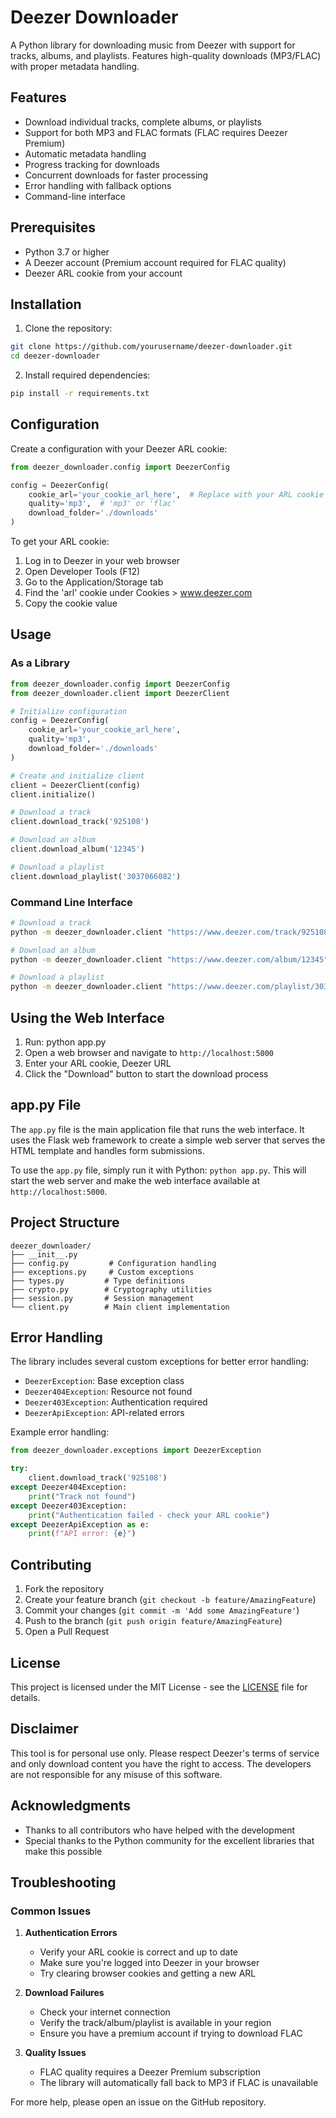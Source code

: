 # Deezer Downloader

A Python library for downloading music from Deezer with support for tracks, albums, and playlists. Features high-quality downloads (MP3/FLAC) with proper metadata handling.

## Features

- Download individual tracks, complete albums, or playlists
- Support for both MP3 and FLAC formats (FLAC requires Deezer Premium)
- Automatic metadata handling
- Progress tracking for downloads
- Concurrent downloads for faster processing
- Error handling with fallback options
- Command-line interface

## Prerequisites

- Python 3.7 or higher
- A Deezer account (Premium account required for FLAC quality)
- Deezer ARL cookie from your account

## Installation

1. Clone the repository:
```bash
git clone https://github.com/yourusername/deezer-downloader.git
cd deezer-downloader
```

2. Install required dependencies:
```bash
pip install -r requirements.txt
```

## Configuration

Create a configuration with your Deezer ARL cookie:

```python
from deezer_downloader.config import DeezerConfig

config = DeezerConfig(
    cookie_arl='your_cookie_arl_here',  # Replace with your ARL cookie
    quality='mp3',  # 'mp3' or 'flac'
    download_folder='./downloads'
)
```

To get your ARL cookie:
1. Log in to Deezer in your web browser
2. Open Developer Tools (F12)
3. Go to the Application/Storage tab
4. Find the 'arl' cookie under Cookies > www.deezer.com
5. Copy the cookie value

## Usage

### As a Library

```python
from deezer_downloader.config import DeezerConfig
from deezer_downloader.client import DeezerClient

# Initialize configuration
config = DeezerConfig(
    cookie_arl='your_cookie_arl_here',
    quality='mp3',
    download_folder='./downloads'
)

# Create and initialize client
client = DeezerClient(config)
client.initialize()

# Download a track
client.download_track('925108')

# Download an album
client.download_album('12345')

# Download a playlist
client.download_playlist('3037066082')
```

### Command Line Interface

```bash
# Download a track
python -m deezer_downloader.client "https://www.deezer.com/track/925108" --quality mp3 --output ./downloads

# Download an album
python -m deezer_downloader.client "https://www.deezer.com/album/12345" --quality flac --output ./downloads

# Download a playlist
python -m deezer_downloader.client "https://www.deezer.com/playlist/3037066082" --quality mp3 --output ./downloads
```

## Using the Web Interface

1. Run: python app.py
2. Open a web browser and navigate to `http://localhost:5000`
2. Enter your ARL cookie, Deezer URL
3. Click the "Download" button to start the download process

## app.py File

The `app.py` file is the main application file that runs the web interface. It uses the Flask web framework to create a simple web server that serves the HTML template and handles form submissions.

To use the `app.py` file, simply run it with Python: `python app.py`. This will start the web server and make the web interface available at `http://localhost:5000`.


## Project Structure

```
deezer_downloader/
├── __init__.py
├── config.py         # Configuration handling
├── exceptions.py     # Custom exceptions
├── types.py         # Type definitions
├── crypto.py        # Cryptography utilities
├── session.py       # Session management
└── client.py        # Main client implementation
```

## Error Handling

The library includes several custom exceptions for better error handling:

- `DeezerException`: Base exception class
- `Deezer404Exception`: Resource not found
- `Deezer403Exception`: Authentication required
- `DeezerApiException`: API-related errors

Example error handling:

```python
from deezer_downloader.exceptions import DeezerException

try:
    client.download_track('925108')
except Deezer404Exception:
    print("Track not found")
except Deezer403Exception:
    print("Authentication failed - check your ARL cookie")
except DeezerApiException as e:
    print(f"API error: {e}")
```

## Contributing

1. Fork the repository
2. Create your feature branch (`git checkout -b feature/AmazingFeature`)
3. Commit your changes (`git commit -m 'Add some AmazingFeature'`)
4. Push to the branch (`git push origin feature/AmazingFeature`)
5. Open a Pull Request

## License

This project is licensed under the MIT License - see the [LICENSE](LICENSE) file for details.

## Disclaimer

This tool is for personal use only. Please respect Deezer's terms of service and only download content you have the right to access. The developers are not responsible for any misuse of this software.

## Acknowledgments

- Thanks to all contributors who have helped with the development
- Special thanks to the Python community for the excellent libraries that make this possible

## Troubleshooting

### Common Issues

1. **Authentication Errors**
   - Verify your ARL cookie is correct and up to date
   - Make sure you're logged into Deezer in your browser
   - Try clearing browser cookies and getting a new ARL

2. **Download Failures**
   - Check your internet connection
   - Verify the track/album/playlist is available in your region
   - Ensure you have a premium account if trying to download FLAC

3. **Quality Issues**
   - FLAC quality requires a Deezer Premium subscription
   - The library will automatically fall back to MP3 if FLAC is unavailable

For more help, please open an issue on the GitHub repository.
